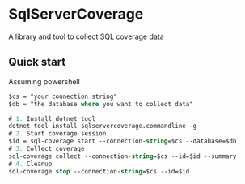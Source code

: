 # SqlServerCoverage
A library and tool to collect SQL coverage data

## Quick start
Assuming powershell
```ps
$cs = "your connection string"
$db = "the database where you want to collect data"

# 1. Install dotnet tool
dotnet tool install sqlservercoverage.commandline -g
# 2. Start coverage session
$id = sql-coverage start --connection-string=$cs --database=$db
# 3. Collect coverage
sql-coverage collect --connection-string=$cs --id=$id --summary
# 4. Cleanup
sql-coverage stop --connection-string=$cs --id=$id
```